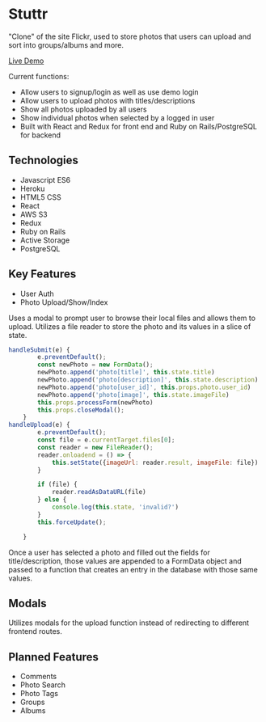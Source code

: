 # Stuttr

"Clone" of the site Flickr, used to store photos that users can upload and sort into groups/albums and more.

[Live Demo](https://stuttr.herokuapp.com/#/)

Current functions:

* Allow users to signup/login as well as use demo login
* Allow users to upload photos with titles/descriptions
* Show all photos uploaded by all users
* Show individual photos when selected by a logged in user
* Built with React and Redux for front end and Ruby on Rails/PostgreSQL for backend

## Technologies
* Javascript ES6
* Heroku
* HTML5 CSS
* React
* AWS S3
* Redux
* Ruby on Rails
* Active Storage
* PostgreSQL

## Key Features
* User Auth
* Photo Upload/Show/Index

Uses a modal to prompt user to browse their local files and allows them to upload. Utilizes a file reader to store the photo and its values in a slice of state.

```javascript
handleSubmit(e) {
        e.preventDefault();
        const newPhoto = new FormData();
        newPhoto.append('photo[title]', this.state.title)
        newPhoto.append('photo[description]', this.state.description)
        newPhoto.append('photo[user_id]', this.props.photo.user_id)
        newPhoto.append('photo[image]', this.state.imageFile)
        this.props.processForm(newPhoto)
        this.props.closeModal();
    }
handleUpload(e) {
        e.preventDefault();
        const file = e.currentTarget.files[0];
        const reader = new FileReader();
        reader.onloadend = () => {
            this.setState({imageUrl: reader.result, imageFile: file})
        }

        if (file) {
            reader.readAsDataURL(file)
        } else {
            console.log(this.state, 'invalid?')
        }
        this.forceUpdate();

    }
```
Once a user has selected a photo and filled out the fields for title/description, those values are appended to a FormData object and passed to a function that creates an entry in the database with those same values.

## Modals
Utilizes modals for the upload function instead of redirecting to different frontend routes.

## Planned Features
* Comments
* Photo Search
* Photo Tags
* Groups
* Albums
